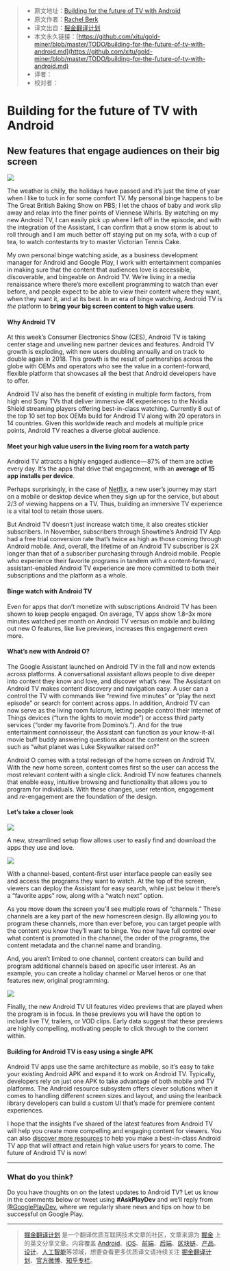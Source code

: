 > * 原文地址：[Building for the future of TV with Android](https://medium.com/googleplaydev/building-for-the-future-of-tv-with-android-1f4916f3cc3e)
> * 原文作者：[Rachel Berk](https://medium.com/@rachelberk?source=post_header_lockup)
> * 译文出自：[掘金翻译计划](https://github.com/xitu/gold-miner)
> * 本文永久链接：[https://github.com/xitu/gold-miner/blob/master/TODO/building-for-the-future-of-tv-with-android.md](https://github.com/xitu/gold-miner/blob/master/TODO/building-for-the-future-of-tv-with-android.md)
> * 译者：
> * 校对者：

# Building for the future of TV with Android

## New features that engage audiences on their big screen

![](https://cdn-images-1.medium.com/max/800/0*JKnE3YVaPD7Kmj4o.)

The weather is chilly, the holidays have passed and it’s just the time of year when I like to tuck in for some comfort TV. My personal binge happens to be The Great British Baking Show on PBS; I let the chaos of baby and work slip away and relax into the finer points of Viennese Whirls. By watching on my new Android TV, I can easily pick up where I left off in the episode, and with the integration of the Assistant, I can confirm that a snow storm is about to roll through and I am much better off staying put on my sofa, with a cup of tea, to watch contestants try to master Victorian Tennis Cake.

My own personal binge watching aside, as a business development manager for Android and Google Play, I work with entertainment companies in making sure that the content that audiences love is accessible, discoverable, and bingeable on Android TV. We’re living in a media renaissance where there’s more excellent programming to watch than ever before, and people expect to be able to view their content where they want, when they want it, and at its best. In an era of binge watching, Android TV is _the_ platform to **bring your big screen content to high value users**.

#### **Why Android TV**

At this week’s Consumer Electronics Show (CES), Android TV is taking center stage and unveiling new partner devices and features. Android TV growth is exploding, with new users doubling annually and on track to double again in 2018\. This growth is the result of partnerships across the globe with OEMs and operators who see the value in a content-forward, flexible platform that showcases all the best that Android developers have to offer.

Android TV also has the benefit of existing in multiple form factors, from high end Sony TVs that deliver immersive 4K experiences to the Nvidia Shield streaming players offering best-in-class watching. Currently 8 out of the top 10 set top box OEMs build for Android TV along with 20 operators in 14 countries. Given this worldwide reach and models at multiple price points, Android TV reaches a diverse global audience.

#### **Meet your high value users in the living room for a watch party**

Android TV attracts a highly engaged audience — 87% of them are active every day. It’s the apps that drive that engagement, with an **average of 15 app installs per device**.

Perhaps surprisingly, in the case of [Netflix](https://play.google.com/store/apps/details?id=com.netflix.ninja), a new user’s journey may start on a mobile or desktop device when they sign up for the service, but about 2/3 of viewing happens on a TV. Thus, building an immersive TV experience is a vital tool to retain those users.

But Android TV doesn’t just increase watch time, it also creates stickier subscribers. In November, subscribers through Showtime’s Android TV App had a free trial conversion rate that’s twice as high as those coming through Android mobile. And, overall, the lifetime of an Android TV subscriber is 2X longer than that of a subscriber purchasing through Android mobile. People who experience their favorite programs in tandem with a content-forward, assistant-enabled Android TV experience are more committed to both their subscriptions and the platform as a whole.

#### **Binge watch with Android TV**

Even for apps that don’t monetize with subscriptions Android TV has been shown to keep people engaged. On average, TV apps show 1.8–3x more minutes watched per month on Android TV versus on mobile and building out new O features, like live previews, increases this engagement even more.

#### **What’s new with Android O?**

The Google Assistant launched on Android TV in the fall and now extends across platforms. A conversational assistant allows people to dive deeper into content they know and love, and discover what’s new. The Assistant on Android TV makes content discovery and navigation easy. A user can a control the TV with commands like “rewind five minutes” or “play the next episode” or search for content across apps. In addition, Android TV can now serve as the living room fulcrum, letting people control their Internet of Things devices (“turn the lights to movie mode”) or access third party services (“order my favorite from Domino’s.”). And for the true entertainment connoisseur, the Assistant can function as your know-it-all movie buff buddy answering questions about the content on the screen such as “what planet was Luke Skywalker raised on?”

Android O comes with a total redesign of the home screen on Android TV. With the new home screen, content comes first so the user can access the most relevant content with a single click. Android TV now features channels that enable easy, intuitive browsing and functionality that allows you to program for individuals. With these changes, user retention, engagement and _re_-engagement are the foundation of the design.

#### **Let’s take a closer look**

![](https://cdn-images-1.medium.com/max/800/0*hRzwddXzRxFEv0Qf.)

A new, streamlined setup flow allows user to easily find and download the apps they use and love.

![](https://cdn-images-1.medium.com/max/800/0*YrKrm9bPgH3lb8FX.)

With a channel-based, content-first user interface people can easily see and access the programs they want to watch. At the top of the screen, viewers can deploy the Assistant for easy search, while just below it there’s a “favorite apps” row, along with a “watch next” option.

As you move down the screen you’ll see multiple rows of “channels.” These channels are a key part of the new homescreen design. By allowing you to program these channels, more than ever before, you can target people with the content you know they’ll want to binge. You now have full control over what content is promoted in the channel, the order of the programs, the content metadata and the channel name and branding.

And, you aren’t limited to one channel, content creators can build and program additional channels based on specific user interest. As an example, you can create a holiday channel or Marvel heros or one that features new, original programming.

![](https://cdn-images-1.medium.com/max/800/0*LKeruUoA-R_lmvRY.)

Finally, the new Android TV UI features video previews that are played when the program is in focus. In these previews you will have the option to include live TV, trailers, or VOD clips. Early data suggest that these previews are highly compelling, motivating people to click through to the content within.

#### **Building for Android TV is easy using a single APK**

Android TV apps use the same architecture as mobile, so it’s easy to take your existing Android APK and expand it to work on Android TV. Typically, developers rely on just one APK to take advantage of both mobile and TV platforms. The Android resource subsystem offers clever solutions when it comes to handling different screen sizes and layout, and using the leanback library developers can build a custom UI that’s made for premiere content experiences.

I hope that the insights I’ve shared of the latest features from Android TV will help you create more compelling and engaging content for viewers. You can also [discover more resources](https://developer.android.com/training/tv/index.html) to help you make a best-in-class Android TV app that will attract and retain high value users for years to come. The future of Android TV is now!

* * *

### What do you think?

Do you have thoughts on on the latest updates to Android TV? Let us know in the comments below or tweet using **#AskPlayDev** and we’ll reply from [@GooglePlayDev](http://twitter.com/googleplaydev), where we regularly share news and tips on how to be successful on Google Play.


---

> [掘金翻译计划](https://github.com/xitu/gold-miner) 是一个翻译优质互联网技术文章的社区，文章来源为 [掘金](https://juejin.im) 上的英文分享文章。内容覆盖 [Android](https://github.com/xitu/gold-miner#android)、[iOS](https://github.com/xitu/gold-miner#ios)、[前端](https://github.com/xitu/gold-miner#前端)、[后端](https://github.com/xitu/gold-miner#后端)、[区块链](https://github.com/xitu/gold-miner#区块链)、[产品](https://github.com/xitu/gold-miner#产品)、[设计](https://github.com/xitu/gold-miner#设计)、[人工智能](https://github.com/xitu/gold-miner#人工智能)等领域，想要查看更多优质译文请持续关注 [掘金翻译计划](https://github.com/xitu/gold-miner)、[官方微博](http://weibo.com/juejinfanyi)、[知乎专栏](https://zhuanlan.zhihu.com/juejinfanyi)。

